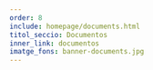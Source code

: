 ```yaml
---
order: 8
include: homepage/documents.html
titol_seccio: Documentos
inner_link: documentos
imatge_fons: banner-documents.jpg
---
```

